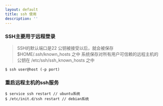 ```yaml
---
layout: default
title: ssh 使用
description: ''
---
```


### SSH主要用于远程登录

> SSH的默认端口是22
> 公钥被接受以后，就会被保存 $HOME/.ssh/known_hosts 之中
> 系统保存对所有用户可信赖的远程主机的公钥在 /etc/ssh/ssh_known_hosts 之中

```
$ ssh user@host (-p port)
```

### 重启远程主机的ssh服务

```
$ service ssh restart // ubuntu系统
$ /etc/init.d/ssh restart // debian系统
```